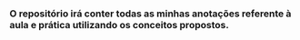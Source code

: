 ### O repositório irá conter todas as minhas anotações referente à aula e prática utilizando os conceitos propostos.

